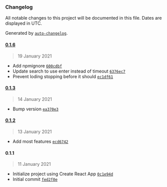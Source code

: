 ### Changelog

All notable changes to this project will be documented in this file. Dates are displayed in UTC.

Generated by [`auto-changelog`](https://github.com/CookPete/auto-changelog).

#### [0.1.6](https://github.com/MarcoABCardoso/carbon-crud-react/compare/0.1.3...0.1.6)

> 19 January 2021

- Add npmignore [`600cdbf`](https://github.com/MarcoABCardoso/carbon-crud-react/commit/600cdbfec31059efc7ccc0e27af5e4bf25a71d85)
- Update search to use enter instead of timeout [`6376ec7`](https://github.com/MarcoABCardoso/carbon-crud-react/commit/6376ec7aa8d3f861498fbdddb36810d982508bd1)
- Prevent loding stopping before it should [`ec1df61`](https://github.com/MarcoABCardoso/carbon-crud-react/commit/ec1df618f05792c35be0981d5535f7eb7857d258)

#### [0.1.3](https://github.com/MarcoABCardoso/carbon-crud-react/compare/0.1.2...0.1.3)

> 14 January 2021

- Bump version [`ea370e3`](https://github.com/MarcoABCardoso/carbon-crud-react/commit/ea370e3d8c8da5035067c23ae8ad96cd9e290e87)

#### [0.1.2](https://github.com/MarcoABCardoso/carbon-crud-react/compare/0.1.1...0.1.2)

> 13 January 2021

- Add most features [`ecd6742`](https://github.com/MarcoABCardoso/carbon-crud-react/commit/ecd674275c9ac5384f0d43833e66c85023398d51)

#### 0.1.1

> 11 January 2021

- Initialize project using Create React App [`0c1e94d`](https://github.com/MarcoABCardoso/carbon-crud-react/commit/0c1e94d1f5356f8e18daeed0dac4d1d962b5bdcb)
- Initial commit [`fed2f0e`](https://github.com/MarcoABCardoso/carbon-crud-react/commit/fed2f0e8e87bfbd17f5991c80a14636e65d6173d)
